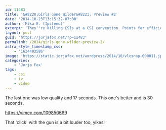 ```yaml
---
id: 11483
title: '&#8220;Girls Gone Wilder&#8221; Preview #2'
date: '2014-10-23T13:15:32-07:00'
author: 'Mika E. (Ipstenu)'
excerpt: 'They''re killing CSIs at a CSI convention. Points for efficiency, I guess.'
layout: post
guid: 'https://jorjafox.net/?p=11483'
permalink: /2014/girls-gone-wilder-preview-2/
astra_style_timestamp_css:
    - '1634492586'
image: 'https://static.jorjafox.net/wordpress/2014/10/vlcsnap-000011.jpg'
categories:
    - 'Jorja Fox'
tags:
    - csi
    - tv
    - video
---
```


The last one was low quality and 17 seconds. This one's better and is 30 seconds.

https://vimeo.com/109850669

That 'click' with the gun is a bit louder too, yikes!